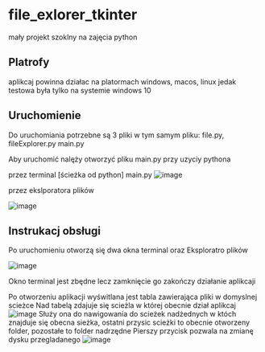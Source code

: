 # file_exlorer_tkinter

 mały projekt szoklny na zajęcia python
 
 ## Platrofy
 
 aplikcaj powinna działac na platormach windows, macos, linux jedak testowa była tylko na systemie windows 10

## Uruchomienie

Do uruchomiania potrzebne są 3 pliki w tym samym pliku: file.py, fileExplorer.py main.py

Aby uruchomić nalęży otworzyć pliku main.py przy uzyciy pythona

przez terminal [ścieżka od python] main.py
![image](https://github.com/piotrSzokalski/file_exlorer_tkinter/assets/101019797/01665cbb-eec6-4598-b3be-7bd16403a1d2)

przez ekslporatora plików

![image](https://github.com/piotrSzokalski/file_exlorer_tkinter/assets/101019797/830c5fd7-5830-4a90-acb7-bc6662764c06)

## Instrukacj obsługi

Po uruchomieniu otworzą się dwa okna terminal oraz Eksploratro plików

![image](https://github.com/piotrSzokalski/file_exlorer_tkinter/assets/101019797/34b9ce63-0ce8-45fe-b5dd-1d47763ec448)

Okno terminal jest zbędne lecz zamknięcie go zakończy działanie aplikcaji

Po otworzeniu aplikacji wyświtlana jest tabla zawierająca pliki w domyslnej scieżce
Nad tabelą zdajuje się scieżla w której obecnie dział aplikcaj
![image](https://github.com/piotrSzokalski/file_exlorer_tkinter/assets/101019797/e1714939-90ee-4939-91ce-740395410b16)
Służy ona do nawigowania do scieżek nadżednych w któch znajduje się obecna sieżka, ostatni przysic scieżki to obecnie otworzeny folder, pozostałe to folder nadrzędne
Pierszy przycisk pozwala na zmianę dysku przegladanego
![image](https://github.com/piotrSzokalski/file_exlorer_tkinter/assets/101019797/bf57026f-b89a-4dd4-b590-06c1343ee4c0)



